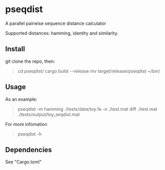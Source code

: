 # pseqdist
A parallel pairwise sequence distance calculator


Supported distances: hamming, identity and similarity.

## Install
git clone the repo, then:

> cd pseqdist/
> cargo build --release
> mv target/release/pseqdist ~/bin/

## Usage

As an example:
> pseqdist -m hamming ./tests/data/toy.fa -o ./test.mat
> diff ./test.mat ./tests/output/toy_seqdist.mat

For more infomation
> pseqdist -h

## Dependencies
See "Cargo.toml"

